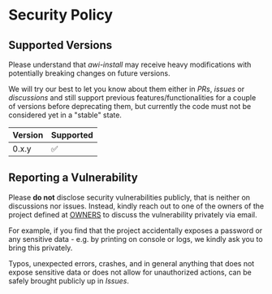 # Security Policy

## Supported Versions

Please understand that *awi-install* may receive heavy modifications with
potentially breaking changes on
future versions.

We will try our best to let you know about them either in *PRs*, *issues* or
*discussions* and still support previous features/functionalities for a couple
of versions before deprecating them, but currently the code must not be
considered yet in a "stable" state.

| Version | Supported          |
| ------- | ------------------ |
| 0.x.y   | :white_check_mark: |

## Reporting a Vulnerability

Please **do not** disclose security vulnerabilities publicly, that is neither on
discussions nor issues.
Instead, kindly reach out to one of the owners of the project defined at
[OWNERS](https://github.com/app-net-interface/kubernetes-discovery/blob/main/OWNERS)
to discuss the vulnerability privately via email.

For example, if you find that the project accidentally exposes a password or any
sensitive data - e.g. by printing on console or logs, we kindly ask you to bring
this privately.

Typos, unexpected errors, crashes, and in general anything that does not expose
sensitive data or does not allow for unauthorized actions, can be safely brought
publicly up in *Issues*.
